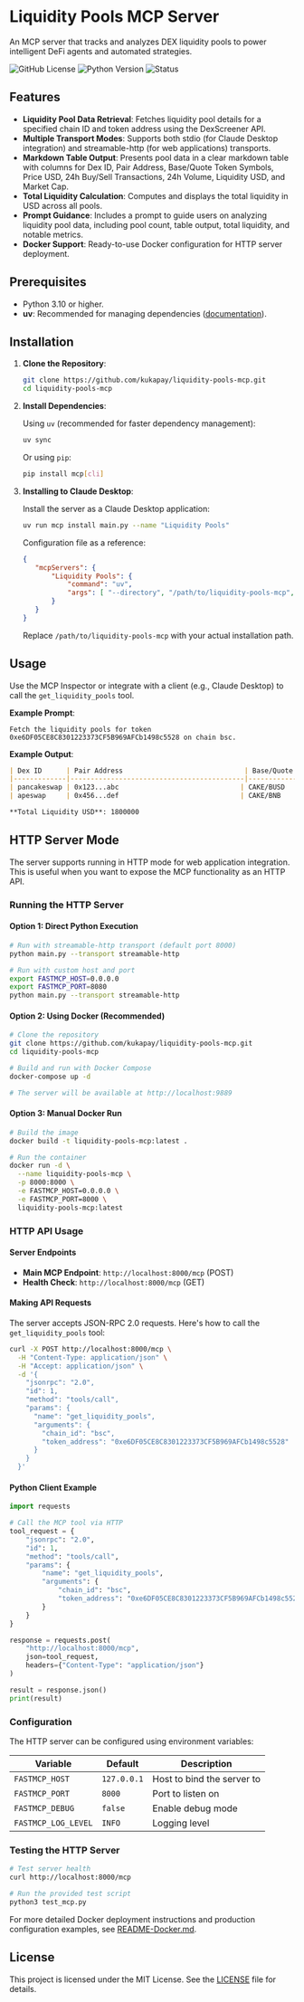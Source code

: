 # Liquidity Pools MCP Server

An MCP server that tracks and analyzes DEX liquidity pools to power intelligent DeFi agents and automated strategies.

![GitHub License](https://img.shields.io/github/license/kukapay/liquidity-pools-mcp)
![Python Version](https://img.shields.io/badge/python-3.10+-blue)
![Status](https://img.shields.io/badge/status-active-brightgreen.svg)

## Features

- **Liquidity Pool Data Retrieval**: Fetches liquidity pool details for a specified chain ID and token address using the DexScreener API.
- **Multiple Transport Modes**: Supports both stdio (for Claude Desktop integration) and streamable-http (for web applications) transports.
- **Markdown Table Output**: Presents pool data in a clear markdown table with columns for Dex ID, Pair Address, Base/Quote Token Symbols, Price USD, 24h Buy/Sell Transactions, 24h Volume, Liquidity USD, and Market Cap.
- **Total Liquidity Calculation**: Computes and displays the total liquidity in USD across all pools.
- **Prompt Guidance**: Includes a prompt to guide users on analyzing liquidity pool data, including pool count, table output, total liquidity, and notable metrics.
- **Docker Support**: Ready-to-use Docker configuration for HTTP server deployment.

## Prerequisites

- Python 3.10 or higher.
- **uv**: Recommended for managing dependencies ([documentation](https://docs.astral.sh/uv/)).

## Installation

1. **Clone the Repository**:

   ```bash
   git clone https://github.com/kukapay/liquidity-pools-mcp.git
   cd liquidity-pools-mcp
   ```

2. **Install Dependencies**:

   Using `uv` (recommended for faster dependency management):

   ```bash
   uv sync
   ```

   Or using `pip`:

   ```bash
   pip install mcp[cli]
   ```
   
3. **Installing to Claude Desktop**:

    Install the server as a Claude Desktop application:
    ```bash
    uv run mcp install main.py --name "Liquidity Pools"
    ```

    Configuration file as a reference:

    ```json
    {
       "mcpServers": {
           "Liquidity Pools": {
               "command": "uv",
               "args": [ "--directory", "/path/to/liquidity-pools-mcp", "run", "main.py" ] 
           }
       }
    }
    ```
    Replace `/path/to/liquidity-pools-mcp` with your actual installation path.
   

## Usage


Use the MCP Inspector or integrate with a client (e.g., Claude Desktop) to call the `get_liquidity_pools` tool. 

**Example Prompt**:
```
Fetch the liquidity pools for token 0xe6DF05CE8C8301223373CF5B969AFCb1498c5528 on chain bsc.
```

**Example Output**:

```markdown
| Dex ID      | Pair Address                              | Base/Quote | Price USD | 24h Buys/Sells | 24h Volume | Liquidity USD | Market Cap |
|-------------|-------------------------------------------|------------|-----------|----------------|------------|---------------|------------|
| pancakeswap | 0x123...abc                              | CAKE/BUSD  | 2.45      | 150/100        | 500000     | 1000000       | 2000000    |
| apeswap     | 0x456...def                              | CAKE/BNB   | 2.43      | 80/50          | 300000     | 800000        | 1900000    |

**Total Liquidity USD**: 1800000
```

## HTTP Server Mode

The server supports running in HTTP mode for web application integration. This is useful when you want to expose the MCP functionality as an HTTP API.

### Running the HTTP Server

#### Option 1: Direct Python Execution

```bash
# Run with streamable-http transport (default port 8000)
python main.py --transport streamable-http

# Run with custom host and port
export FASTMCP_HOST=0.0.0.0
export FASTMCP_PORT=8080
python main.py --transport streamable-http
```

#### Option 2: Using Docker (Recommended)

```bash
# Clone the repository
git clone https://github.com/kukapay/liquidity-pools-mcp.git
cd liquidity-pools-mcp

# Build and run with Docker Compose
docker-compose up -d

# The server will be available at http://localhost:9889
```

#### Option 3: Manual Docker Run

```bash
# Build the image
docker build -t liquidity-pools-mcp:latest .

# Run the container
docker run -d \
  --name liquidity-pools-mcp \
  -p 8000:8000 \
  -e FASTMCP_HOST=0.0.0.0 \
  -e FASTMCP_PORT=8000 \
  liquidity-pools-mcp:latest
```

### HTTP API Usage

#### Server Endpoints

- **Main MCP Endpoint**: `http://localhost:8000/mcp` (POST)
- **Health Check**: `http://localhost:8000/mcp` (GET)

#### Making API Requests

The server accepts JSON-RPC 2.0 requests. Here's how to call the `get_liquidity_pools` tool:

```bash
curl -X POST http://localhost:8000/mcp \
  -H "Content-Type: application/json" \
  -H "Accept: application/json" \
  -d '{
    "jsonrpc": "2.0",
    "id": 1,
    "method": "tools/call",
    "params": {
      "name": "get_liquidity_pools",
      "arguments": {
        "chain_id": "bsc",
        "token_address": "0xe6DF05CE8C8301223373CF5B969AFCb1498c5528"
      }
    }
  }'
```

#### Python Client Example

```python
import requests

# Call the MCP tool via HTTP
tool_request = {
    "jsonrpc": "2.0",
    "id": 1,
    "method": "tools/call",
    "params": {
        "name": "get_liquidity_pools",
        "arguments": {
            "chain_id": "bsc",
            "token_address": "0xe6DF05CE8C8301223373CF5B969AFCb1498c5528"
        }
    }
}

response = requests.post(
    "http://localhost:8000/mcp",
    json=tool_request,
    headers={"Content-Type": "application/json"}
)

result = response.json()
print(result)
```

### Configuration

The HTTP server can be configured using environment variables:

| Variable | Default | Description |
|----------|---------|-------------|
| `FASTMCP_HOST` | `127.0.0.1` | Host to bind the server to |
| `FASTMCP_PORT` | `8000` | Port to listen on |
| `FASTMCP_DEBUG` | `false` | Enable debug mode |
| `FASTMCP_LOG_LEVEL` | `INFO` | Logging level |

### Testing the HTTP Server

```bash
# Test server health
curl http://localhost:8000/mcp

# Run the provided test script
python3 test_mcp.py
```

For more detailed Docker deployment instructions and production configuration examples, see [README-Docker.md](README-Docker.md).

## License

This project is licensed under the MIT License. See the [LICENSE](LICENSE) file for details.

